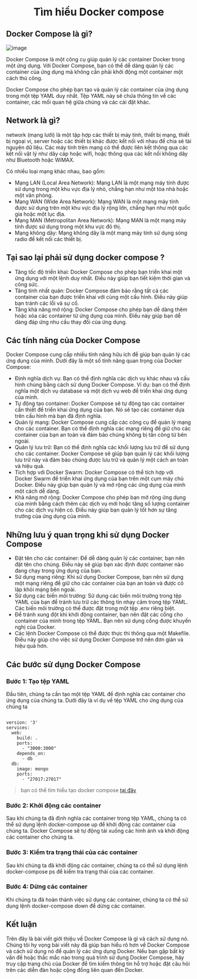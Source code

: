 <p align="center">
 <h1 align="center">Tìm hiểu Docker compose </h1>
</p>

## Docker Compose là gì?

![image](https://github.com/thangdtph27626/LearnDockerCompose.github.io/assets/109157942/850a84bc-32a7-4001-b44b-05b0d4aca045)

Docker Compose là một công cụ giúp quản lý các container Docker trong một ứng dụng. Với Docker Compose, bạn có thể dễ dàng quản lý các container của ứng dụng mà không cần phải khởi động một container một cách thủ công.

Docker Compose cho phép bạn tạo và quản lý các container của ứng dụng trong một tệp YAML duy nhất. Tệp YAML này sẽ chứa thông tin về các container, các mối quan hệ giữa chúng và các cài đặt khác.

## Network là gì?
network (mạng lưới) là một tập hợp các thiết bị máy tính, thiết bị mạng, thiết bị ngoại vi, server hoặc các thiết bị khác được kết nối với nhau để chia sẻ tài nguyên dữ liệu. Các máy tính trên mạng có thể được liên kết thông qua các kết nối vật lý như dây cáp hoặc wifi, hoặc thông qua các kết nối không dây như Bluetooth hoặc WiMAX.

Có nhiều loại mạng khác nhau, bao gồm:

- Mạng LAN (Local Area Network): Mạng LAN là một mạng máy tính được sử dụng trong một khu vực địa lý nhỏ, chẳng hạn như một tòa nhà hoặc một văn phòng.
- Mạng WAN (Wide Area Network): Mạng WAN là một mạng máy tính được sử dụng trên một khu vực địa lý rộng lớn, chẳng hạn như một quốc gia hoặc một lục địa.
- Mạng MAN (Metropolitan Area Network): Mạng MAN là một mạng máy tính được sử dụng trong một khu vực đô thị.
- Mạng không dây: Mạng không dây là một mạng máy tính sử dụng sóng radio để kết nối các thiết bị.

##  Tại sao lại phải sử dụng docker compose ? 

- Tăng tốc độ triển khai: Docker Compose cho phép bạn triển khai một ứng dụng với một lệnh duy nhất. Điều này giúp bạn tiết kiệm thời gian và công sức.
- Tăng tính nhất quán: Docker Compose đảm bảo rằng tất cả các container của bạn được triển khai với cùng một cấu hình. Điều này giúp bạn tránh các lỗi và sự cố.
- Tăng khả năng mở rộng: Docker Compose cho phép bạn dễ dàng thêm hoặc xóa các container từ ứng dụng của mình. Điều này giúp bạn dễ dàng đáp ứng nhu cầu thay đổi của ứng dụng.

## Các tính năng của Docker Compose
Docker Compose cung cấp nhiều tính năng hữu ích để giúp bạn quản lý các ứng dụng của mình. Dưới đây là một số tính năng quan trọng của Docker Compose:

- Định nghĩa dịch vụ: Bạn có thể định nghĩa các dịch vụ khác nhau và cấu hình chúng bằng cách sử dụng Docker Compose. Ví dụ: bạn có thể định nghĩa một dịch vụ database và một dịch vụ web để triển khai ứng dụng của mình.
- Tự động tạo container: Docker Compose sẽ tự động tạo các container cần thiết để triển khai ứng dụng của bạn. Nó sẽ tạo các container dựa trên cấu hình mà bạn đã định nghĩa.
- Quản lý mạng: Docker Compose cung cấp các công cụ để quản lý mạng cho các container. Bạn có thể định nghĩa các mạng riêng để giữ cho các container của bạn an toàn và đảm bảo chúng không bị tấn công từ bên ngoài.
- Quản lý lưu trữ: Bạn có thể định nghĩa các khối lượng lưu trữ để sử dụng cho các container. Docker Compose sẽ giúp bạn quản lý các khối lượng lưu trữ này và đảm bảo chúng được lưu trữ và quản lý một cách an toàn và hiệu quả.
- Tích hợp với Docker Swarm: Docker Compose có thể tích hợp với Docker Swarm để triển khai ứng dụng của bạn trên một cụm máy chủ Docker. Điều này giúp bạn quản lý và mở rộng các ứng dụng của mình một cách dễ dàng.
- Khả năng mở rộng: Docker Compose cho phép bạn mở rộng ứng dụng của mình bằng cách thêm các dịch vụ mới hoặc tăng số lượng container cho các dịch vụ hiện có. Điều này giúp bạn quản lý tốt hơn sự tăng trưởng của ứng dụng của mình.

##  Những lưu ý quan trọng khi sử dụng Docker Compose
- Đặt tên cho các container: Để dễ dàng quản lý các container, bạn nên đặt tên cho chúng. Điều này sẽ giúp bạn xác định được container nào đang chạy trong ứng dụng của bạn.
- Sử dụng mạng riêng: Khi sử dụng Docker Compose, bạn nên sử dụng một mạng riêng để giữ cho các container của bạn an toàn và được cô lập khỏi mạng bên ngoài.
- Sử dụng các biến môi trường: Sử dụng các biến môi trường trong tệp YAML của bạn để tránh lưu trữ các thông tin nhạy cảm trong tệp YAML. Các biến môi trường có thể được đặt trong một tệp .env riêng biệt.
- Để tránh xung đột khi khởi động container, bạn nên đặt các cổng cho container của mình trong tệp YAML. Bạn nên sử dụng cổng được khuyến nghị của Docker.
- Các lệnh Docker Compose có thể được thực thi thông qua một Makefile. Điều này giúp cho việc sử dụng Docker Compose trở nên đơn giản và hiệu quả hơn.

## Các bước sử dụng Docker Compose 

### Bước 1: Tạo tệp YAML

Đầu tiên, chúng ta cần tạo một tệp YAML để định nghĩa các container cho ứng dụng của chúng ta. Dưới đây là ví dụ về tệp YAML cho ứng dụng của chúng ta

```

version: '3'
services:
  web:
    build: .
    ports:
      - "3000:3000"
    depends_on:
      - db
  db:
    image: mongo
    ports:
      - "27017:27017"

```

> bạn có thể tìm hiểu tạo docker compose [tại đây](https://www.baeldung.com/ops/docker-compose)

### Bước 2: Khởi động các container
Sau khi chúng ta đã định nghĩa các container trong tệp YAML, chúng ta có thể sử dụng lệnh docker-compose up để khởi động các container của chúng ta. Docker Compose sẽ tự động tải xuống các hình ảnh và khởi động các container cho chúng ta.

### Bước 3: Kiểm tra trạng thái của các container
Sau khi chúng ta đã khởi động các container, chúng ta có thể sử dụng lệnh docker-compose ps để kiểm tra trạng thái của các container.

### Bước 4: Dừng các container
Khi chúng ta đã hoàn thành việc sử dụng các container, chúng ta có thể sử dụng lệnh docker-compose down để dừng các container.

## Kết luận
Trên đây là bài viết giới thiệu về Docker Compose là gì và cách sử dụng nó. Chúng tôi hy vọng bài viết này đã giúp bạn hiểu rõ hơn về Docker Compose và cách sử dụng nó để quản lý các ứng dụng Docker. Nếu bạn gặp bất kỳ vấn đề hoặc thắc mắc nào trong quá trình sử dụng Docker Compose, hãy truy cập trang chủ của Docker để tìm kiếm thông tin hỗ trợ hoặc đặt câu hỏi trên các diễn đàn hoặc cộng đồng liên quan đến Docker.
